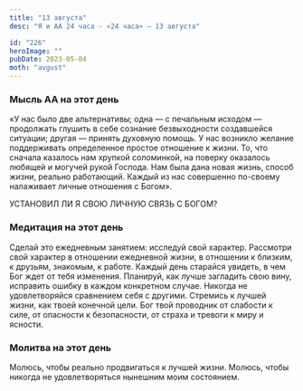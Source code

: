 ```yaml
---
title: "13 августа"
desc: "Я и АА 24 часа - «24 часа» — 13 августа"

id: "226"
heroImage: ""
pubDate: 2023-05-04
moth: "avgust"
---
```


### Мысль АА на этот день

«У нас было две альтернативы; одна — с печальным исходом — продолжать глушить
в себе сознание безвыходности создавшейся ситуации; другая — принять духовную
помощь. У нас возникло желание поддерживать определенное простое отношение к
жизни. То, что сначала казалось нам хрупкой соломинкой, на поверку оказалось
любящей и могучей рукой Господа. Нам была дана новая жизнь, способ жизни,
реально работающий. Каждый из нас совершенно по-своему налаживает личные
отношения с Богом».

УСТАНОВИЛ ЛИ Я СВОЮ ЛИЧНУЮ СВЯЗЬ С БОГОМ?

### Медитация на этот день

Сделай это ежедневным занятием: исследуй свой характер. Рассмотри свой
характер в отношении ежедневной жизни, в отношении к близким, к друзьям,
знакомым, к работе. Каждый день старайся увидеть, в чем Бог ждет от тебя
изменения. Планируй, как лучше загладить свою вину, исправить ошибку в каждом
конкретном случае. Никогда не удовлетворяйся сравнением себя с другими.
Стремись к лучшей жизни, как твоей конечной цели. Бог твой проводник от
слабости к силе, от опасности к безопасности, от страха и тревоги к миру и
ясности.

### Молитва на этот день

Молюсь, чтобы реально продвигаться к лучшей жизни. Молюсь, чтобы никогда не
удовлетворяться нынешним моим состоянием.
